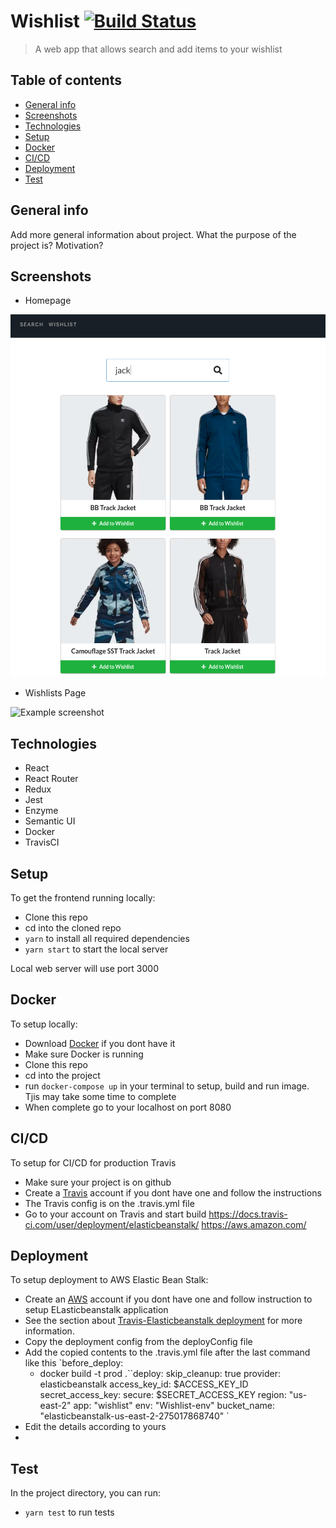 # Wishlist [![Build Status](https://travis-ci.org/sirkells/wishlist.svg?branch=master)](https://travis-ci.org/sirkells/wishlist)

> A web app that allows search and add items to your wishlist

## Table of contents

- [General info](#general-info)
- [Screenshots](#screenshots)
- [Technologies](#technologies)
- [Setup](#setup)
- [Docker](#docker)
- [CI/CD](#CI/CD)
- [Deployment](#deployment)
- [Test](#test)

## General info

Add more general information about project. What the purpose of the project is? Motivation?

## Screenshots
- Homepage

![Example screenshot](./img/Screenshot_search.png)

- Wishlists Page

![Example screenshot](./img/Screenshot_wishlists.png)

## Technologies

- React
- React Router
- Redux
- Jest
- Enzyme
- Semantic UI
- Docker
- TravisCI

## Setup

To get the frontend running locally:

- Clone this repo
- cd into the cloned repo
- `yarn` to install all required dependencies
- `yarn start` to start the local server

Local web server will use port 3000

## Docker

To setup locally:

- Download [Docker](https://docs.docker.com/) if you dont have it
- Make sure Docker is running
- Clone this repo
- cd into the project
- run `docker-compose up` in your terminal to setup, build and run image. Tjis may take some time to complete
- When complete go to your localhost on port 8080

## CI/CD

To setup for CI/CD for production Travis

- Make sure your project is on github
- Create a [Travis](https://travis-ci.org/) account if you dont have one and follow the instructions
- The Travis config is on the .travis.yml file
- Go to your account on Travis and start build
  https://docs.travis-ci.com/user/deployment/elasticbeanstalk/
  https://aws.amazon.com/

## Deployment

To setup deployment to AWS Elastic Bean Stalk:

- Create an [AWS](https://aws.amazon.com/) account if you dont have one and follow instruction to setup ELasticbeanstalk application
- See the section about [Travis-Elasticbeanstalk deployment](https://docs.travis-ci.com/user/deployment/elasticbeanstalk/) for more information.
- Copy the deployment config from the deployConfig file
- Add the copied contents to the .travis.yml file after the last command like this
  `before_deploy:
  - docker build -t prod .``deploy:
    skip_cleanup: true
    provider: elasticbeanstalk
    access_key_id: $ACCESS_KEY_ID
  secret_access_key:
    secure: $SECRET_ACCESS_KEY
    region: "us-east-2"
    app: "wishlist"
    env: "Wishlist-env"
    bucket_name: "elasticbeanstalk-us-east-2-275017868740" `
- Edit the details according to yours
-

## Test

In the project directory, you can run:

- `yarn test` to run tests
